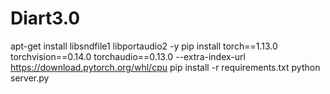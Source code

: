 # Diart3.0
apt-get install libsndfile1 libportaudio2 -y
pip install torch==1.13.0 torchvision==0.14.0 torchaudio==0.13.0 --extra-index-url https://download.pytorch.org/whl/cpu
pip install -r requirements.txt
python server.py

